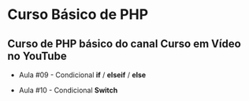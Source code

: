 # Curso Básico de PHP
## Curso de PHP básico do canal Curso em Vídeo no YouTube



- Aula #09 - Condicional **if** / **elseif** / **else**

- Aula #10 - Condicional **Switch**






